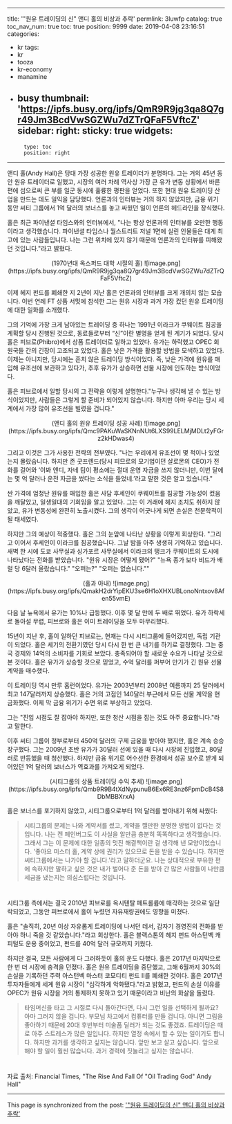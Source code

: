 
---
title: '"원유 트레이딩의 신" 앤디 홀의 비상과 추락'
permlink: 3luwfp
catalog: true
toc_nav_num: true
toc: true
position: 9999
date: 2019-04-08 23:16:51
categories:
- kr
tags:
- kr
- tooza
- kr-economy
- manamine
- busy
thumbnail: 'https://ipfs.busy.org/ipfs/QmR9R9jg3qa8Q7gr49Jm3BcdVwSGZWu7dZTrQFaF5VftcZ'
sidebar:
    right:
        sticky: true
widgets:
    -
        type: toc
        position: right
---


앤디 홀(Andy Hall)은 당대 가장 성공한 원유 트레이더가 분명하다. 그는 거의 45년 동안 원유 트레이더로 일했고, 시장의 여러 차례 역사상 가장 큰 유가 변동 상황에서 바른 편에 섬으로써 큰 부를 일군 동시에 훌륭한 평판을 얻었다. 또한 현대 원유 트레이딩 산업을 만드는 데도 일익을 담당했다. 언론과의 인터뷰는 거의 하지 않았지만, 금융 위기 동안 씨티 그룹에서 1억 달러의 보너스를 놓고 싸웠던 일이 언론의 헤드라인을 장식했다. 

 

홀은 최근 파이낸셜 타임스와의 인터뷰에서, "나는 항상 언론과의 인터뷰를 오만한 행동이라고 생각했습니다. 파이낸셜 타임스나 월스트리트 저널 1면에 실린 인물들은 대게 최고에 있는 사람들입니다. 나는 그런 위치에 있지 않기 때문에 언론과의 인터뷰를 피해왔던 것입니다."라고 밝혔다. 

 
<center>
(1970년대 옥스퍼드 대학 시절의 홀)
![image.png](https://ipfs.busy.org/ipfs/QmR9R9jg3qa8Q7gr49Jm3BcdVwSGZWu7dZTrQFaF5VftcZ)
</center>

 

이제 헤지 펀드를 폐쇄한 지 2년이 지난 홀은 언론과의 인터뷰를 크게 개의치 않는 모습니다. 이번 연례 FT 상품 서밋에 참석한 그는 원유 시장과 과거 가장 컸던 원유 트레이딩에 대한 일화를 소개했다. 

 

그의 기억에 가장 크게 남아있는 트레이딩 중 하나는 1991년 이라크가 쿠웨이트 침공을 계획할 당시 진행된 것으로, 동료들로부터 “신”이란 별명을 얻게 된 계기가 되었다. 당시 홀은 피브로(Phibro)에서 상품 트레이더로 일하고 있었다. 유가는 하락했고 OPEC 회원국들 간의 긴장이 고조되고 있었다. 홀은 낮은 가격을 활용할 방법을 모색하고 있었다. 이제는 아니지만, 당시에는 흔치 않은 트레이딩 방식이었다. 즉, 낮은 가격에 원유를 매입해 유조선에 보관하고 있다가, 추후 유가가 상승하면 선물 시장에 인도하는 방식이었다. 

 

홀은 피브로에서 일할 당시의 그 전략을 이렇게 설명한다."누구나 생각해 낼 수 있는 방식이었지만, 사람들은 그렇게 할 준비가 되어있지 않습니다. 하지만 아마 우리는 당시 세계에서 가장 많이 유조선을 빌렸을 겁니다."

 
<center>
(앤디 홀의 원유 트레이딩 성공 사례)
![image.png](https://ipfs.busy.org/ipfs/Qmc9PAKuWaSKNnNUt6LXS99LELMjMDLt2yFGrz2kHDwas4)
</center>

 

그리고 이것은 그가 사용한 전략의 전부였다. "나는 우리에게 유조선이 몇 척이나 있었는지 몰랐습니다. 하지만 존 굿프렌드(당시 피므로의 모기업이던 살로몬의 CEO)가 전화를 걸어와 ‘이봐 앤디, 자네 팀이 평소에는 절대 운영 자금을 쓰지 않더니만, 이번 달에는 몇 억 달러나 운전 자금을 썼다는 소식을 들었네.’라고 말한 것은 알고 있습니다."

 

싼 가격에 엄청난 원유를 매입한 홀은 사담 후세인이 쿠웨이트를 침공할 가능성이 컸음을 깨달았고, 일생일대의 기회임을 알고 있었다. 그는 이 거래에 헤지 조치도 취하지 않았고, 유가 변동성에 완전히 노출시켰다. 그의 생각이 어긋나게 되면 손실은 천문학적이 될 태세였다. 

 

하지만 그의 예상이 적중했다. 홀은 그의 눈앞에 나타난 상황을 이렇게 회상한다. "그리고 이어서 후세인이 이라크를 침공했습니다. 그날 밤을 아주 생생히 기억하고 있습니다. 새벽 한 시에 도쿄 사무실과 싱가포르 사무실에서 이라크의 탱크가 쿠웨이트의 도시에 나타났다는 전화를 받았습니다. "원유 시장은 어떻게 됐어?" "뉴욕 종가 보다 비드가 배럴 당 6달러 올랐습니다." "오퍼는?" "오퍼는 없습니다.""

 
<center>
(홀과 아내)
![image.png](https://ipfs.busy.org/ipfs/QmakH2drYipEKU3se6H1oXHXUBLonoNntxov8Afen55vmE)
</center>

 

다음 날 뉴욕에서 유가는 10%나 급등했다. 이후 몇 달 만에 두 배로 뛰었다. 유가 하락세로 돌아설 무렵, 피브로와 홀은 이미 트레이딩을 모두 마무리했다. 

 

15년이 지난 후, 홀이 일하던 피브로는, 현재는 다시 시티그룹에 들어갔지만, 독립 기관이 되었다. 홀은 세기의 전환기였던 당시 다시 한 번 큰 내기를 하기로 결정했다. 그는 중국 경제와 14억의 소비자를 기회로 보았다. 충족되어야 할 새로운 수요가 나타날 것으로 본 것이다. 홀은 유가가 상승할 것으로 믿었고, 수억 달러를 퍼부어 만기가 긴 원유 선물 계약을 매수했다. 

 

이 트레이딩 역시 만루 홈런이었다. 유가는 2003년부터 2008년 여름까지 25 달러에서 최고 147달러까지 상승했다. 홀은 거의 고점인 140달러 부근에서 모든 선물 계약을 현금화했다. 이제 막 금융 위기가 수면 위로 부상하고 있었다. 

 

그는 "진입 시점도 잘 잡아야 하지만, 또한 청산 시점을 잡는 것도 아주 중요합니다."라고 말한다.

 

이후 씨티 그룹이 정부로부터 450억 달러의 구제 금융을 받아야 했지만, 홀은 계속 승승장구했다. 그는 2009년 초반 유가가 30달러 선에 있을 때 다시 시장에 진입했고, 80달러로 반등했을 때 청산했다. 하지만 금융 위기로 어수선한 환경에서 성공 보수로 받게 되어있던 1억 달러의 보너스가 역효과를 가져오게 되었다. 

 
<center>
(시티그룹의 상품 트레이딩 수익 추세)
![image.png](https://ipfs.busy.org/ipfs/Qmb9R9B4tXdNypunuB6Ex6RE3nz6FpmDcB4S8DbMBBXrxA)
</center>

 

홀은 보너스를 포기하지 않았고, 시티그룹으로부터 1억 달러를 받아내기 위해 싸웠다:

>시티그룹의 문제는 나와 계약서를 썼고, 계약을 깰만한 분명한 방법이 없다는 것입니다. 나는 켄 페인버그도 이 사실을 알만큼 충분히 똑똑하다고 생각했습니다. 그래서 그는 이 문제에 대한 일종의 멋진 해결책이란 걸 생각해 낸 모양이었습니다. '좋아요 미스터 홀, 계약 상에 권리가 있으므로 돈을 받을 수 있습니다. 하지만 씨티그룹에서는 나가야 할 겁니다.'라고 말하더군요. 나는 상대적으로 부유한 편에 속하지만 말하고 싶은 것은 내가 벌어다 준 돈을 받아 간 많은 사람들이 나만큼 세금을 냈는지는 의심스럽다는 것입니다.
#
시티그룹 측에서는 결국 2010년 피브로를 옥시텐탈 페트롤륨에 매각하는 것으로 일단락되었고, 그동안 피브로에서 홀이 누렸던 자유재량권에도 영향을 미쳤다.

 

홀은 "솔직히, 20년 이상 자유롭게 트레이딩에 나서던 데서, 갑자기 경영진의 전화를 받아야 하니 죽을 것 같았습니다."라고 회상한다. 홀은 블랙스톤의 헤지 펀드 아스턴벡 캐피털도 운용 중이었고, 펀드를 40억 달러 규모까지 키웠다. 

 

하지만 결국, 모든 사람에게 다 그러하듯이 홀의 운도 다했다. 홀은 2017년 마지막으로 한 번 더 시장에 충격을 던졌다. 홀은 원유 트레이딩을 중단했고, 그해 6월까지 30%의 손실을 기록하던 주력 아스턴벡 마스터 코모디티 펀드 II를 폐쇄한 것이다. 홀은 2017년 투자자들에게 세계 원유 시장이 "심각하게 악화됐다."라고 밝혔고, 펀드의 손실 이유를 OPEC가 원유 시장을 거의 통제하지 못하고 있기 때문이라고 비난의 화살을 돌렸다. 

>타임머신을 타고 그 시절로 다시 돌아간다면, 다시 그런 일을 선택하게 될까요? 아마 그러지 않을 겁니다. 부모님 차고에서 컴퓨터를 만들 겁니다. 아니면 그림을 좋아하기 때문에 20대 후반부터 미술품 딜러가 되는 것도 좋겠죠. 트레이딩은 때로 아주 스트레스가 많은 일입니다. 하지만 열정 속에서 할 수 있는 일이기도 합니다. 하지만 과거를 생각하고 싶지는 않습니다. 앞만 보고 살고 싶습니다. 앞으로 해야 할 일이 훨씬 많습니다. 과거 경력에 짓눌리고 싶지는 않습니다.
#
 

자료 출처: Financial Times, "The Rise And Fall Of "Oil Trading God" Andy Hall" 

- - -

This page is synchronized from the post: ['"원유 트레이딩의 신" 앤디 홀의 비상과 추락'](https://steemit.com/@pius.pius/3luwfp)
